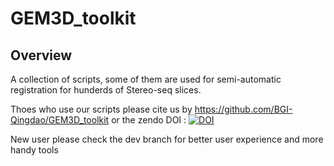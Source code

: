# GEM3D_toolkit

## Overview

A collection of scripts, some of them are used for semi-automatic registration for hunderds of Stereo-seq slices.

Thoes who use our scripts please cite us by https://github.com/BGI-Qingdao/GEM3D_toolkit or the zendo DOI : [![DOI](https://zenodo.org/badge/373742809.svg)](https://zenodo.org/badge/latestdoi/373742809)

New user please check the dev branch for better user experience and more handy tools

